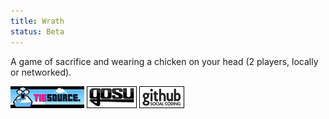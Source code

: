 ```yaml
---
title: Wrath
status: Beta
---
```


A game of sacrifice and wearing a chicken on your head (2 players, locally or networked).

[![TIGSource forum](/images/tigsource.png)](http://forums.tigsource.com/index.php?topic=19459)
[![Gosu forum](/images/libgosu.png)](http://www.libgosu.org/cgi-bin/mwf/topic_show.pl?tid=554)
[![Github project](/images/github.png)](http://github.com/Spooner/wrath)
